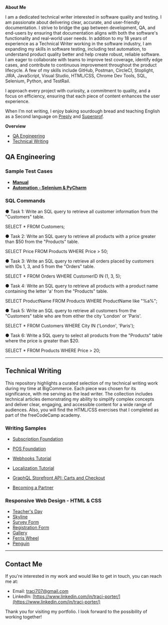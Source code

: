 **About Me**

I am a dedicated technical writer interested in software quality and testing. I am passionate about delivering clear, accurate, and user-friendly documentation. I strive to bridge the gap between development, QA, and end-users by ensuring that documentation aligns with both the software's functionality and real-world user needs. In addition to my 18 years of experience as a Technical Writer working in the software industry, I am expanding my skills in software testing, including test automation, to understand product quality better and help create robust, reliable software. I am eager to collaborate with teams to improve test coverage, identify edge cases, and contribute to continuous improvement throughout the product lifecycle. A few of my skills include GitHub, Postman, CircleCI, Stoplight, JIRA, JavaScript, Visual Studio, HTML/CSS, Chrome Dev Tools, SQL, Selenium, Python, and TestRail. 

I approach every project with curiosity, a commitment to quality, and a focus on efficiency, ensuring that each piece of content enhances the user experience.

When I’m not writing, I enjoy baking sourdough bread and teaching English as a Second language on [Preply](https://preply.com/en/tutor/6329583) and [Superprof](https://www.superprof.com/celta-certified-esl-teacher-austin-texas-helping-women-children-speak-with-confidence.html).

**Overview**
* [QA Engineering](#qa-engineering)
* [Technical Writing](#technical-writing)

## QA Engineering

### **Sample Test Cases**
* [**Manual**](https://docs.google.com/spreadsheets/d/1BpbdH7gpmgwwtUTcjqm8jUISkFwabJB6X7Vrtv-vFpA/edit?usp=sharing)
* [**Automation - Selenium & PyCharm**](https://drive.google.com/file/d/17_LvTHmc2_t3wwNh_pfEbsBJhmNamlxn/view?usp=sharing)

### **SQL Commands**

● Task 1: Write an SQL query to retrieve all customer information from the "Customers" table.

  SELECT * FROM Customers;
  
● Task 2: Write an SQL query to retrieve all products with a price greater than $50 from the "Products" table.

  SELECT Price FROM Products
  WHERE Price > 50;
  
● Task 3: Write an SQL query to retrieve all orders placed by customers with IDs 1, 3, and 5 from the "Orders" table.

  SELECT * FROM Orders
  WHERE CustomerID IN (1, 3, 5);

● Task 4: Write an SQL query to retrieve all products with a product name containing the letter 'a' from the "Products" table.

  SELECT ProductName FROM Products
  WHERE ProductName like "%a%";
  
● Task 5: Write an SQL query to retrieve all customers from the "Customers" table who are from either the city 'London' or 'Paris'.

  SELECT * FROM Customers 
  WHERE City IN ('London', 'Paris');
  
● Task 6: Write a SQL query to select all products from the "Products" table where the price is greater than $20.

  SELECT * FROM Products
  WHERE Price > 20;

__________________________________________________________________________________________________
## Technical Writing

This repository highlights a curated selection of my technical writing work during my time at BigCommerce. Each piece was chosen for its significance, with me serving as the lead writer. The collection includes technical articles demonstrating my ability to simplify complex concepts and deliver clear, engaging, and accessible content for a wide range of audiences. Also, you will find the HTML/CSS exercises that I completed as part of the freeCodeCamp academy.

### **Writing Samples**

* [Subscription Foundation](https://github.com/traci-porter/github-portfolio/blob/main/Subscription%20Foundation%20_%20BigCommerce%20Dev%20Center.pdf)
  
* [POS Foundation](https://github.com/traci-porter/github-portfolio/blob/main/POS%20Foundation%20_%20BigCommerce%20Dev%20Center.pdf)

* [Webhooks Tutorial](https://developer.bigcommerce.com/docs/integrations/webhooks/tutorial)

* [Localization Tutorial](https://developer.bigcommerce.com/docs/storefront/stencil/themes/localization/tutorial) 

* [GraphQL Storefront API: Carts and Checkout](https://developer.bigcommerce.com/docs/storefront/cart-checkout/guide/graphql-storefront)

* [Becoming a Partner](https://developer.bigcommerce.com/docs/start/partner) 

### **Responsive Web Design - HTML & CSS**

* [Teacher's Day](https://i.pinimg.com/564x/23/6f/ed/236fedc1fe557a77ce09322973f6ef1a.jpg)
* [Skyline](https://github.com/traci-porter/github-portfolio/blob/main/images/2024-05-16_08-39-48.png)
* [Survey Form](https://github.com/traci-porter/github-portfolio/blob/main/images/2024-03-21_15-26-41.png)
* [Registration Form](https://github.com/traci-porter/github-portfolio/blob/main/images/2024-06-06_13-12-20.png)
* [Gallery](https://github.com/traci-porter/github-portfolio/blob/main/images/2024-06-06_13-13-15.png)
* [Ferris Wheel](https://traci-porter.github.io/github-portfolio/ferris-wheel/index.html)
* [Penguin](https://traci-porter.github.io/github-portfolio/penguin/index.html)
  
_________________________________________________________________________________________________
## **Contact Me**

If you're interested in my work and would like to get in touch, you can reach me at:

* Email: traci707@gmail.com
* LinkedIn: [https://www.linkedin.com/in/traci-porter/](https://www.linkedin.com/in/traci-porter/)

Thank you for visiting my portfolio. I look forward to the possibility of working together!



